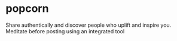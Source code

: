 # popcorn


Share authentically and discover people who uplift and inspire you.
Meditate before posting using an integrated tool 

